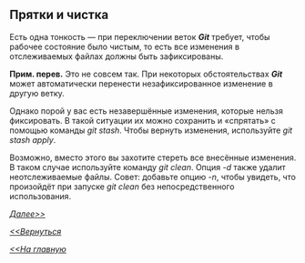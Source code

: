 ## Прятки и чистка

Есть одна тонкость — при переключении веток ***Git*** требует, чтобы рабочее состояние было чистым, то есть все изменения в отслеживаемых файлах должны быть зафиксированы.

**Прим. перев.** Это не совсем так. При некоторых обстоятельствах ***Git*** может автоматически перенести незафиксированное изменение в другую ветку.

Однако порой у вас есть незавершённые изменения, которые нельзя фиксировать. В такой ситуации их можно сохранить и «спрятать» с помощью команды *git stash*. Чтобы вернуть изменения, используйте *git stash apply*.

Возможно, вместо этого вы захотите стереть все внесённые изменения. В таком случае используйте команду *git clean*. Опция *-d* также удалит неотслеживаемые файлы. Совет: добавьте опцию *-n*, чтобы увидеть, что произойдёт при запуске *git clean* без непосредственного использования.

[*Далее>>*](/block/block15.md)

[*<<Вернуться*](/block/block13.md)

[*<<На главную*](./readme.md)